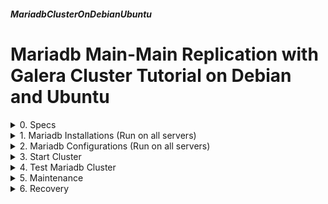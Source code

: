 ##### MariadbClusterOnDebianUbuntu 
# Mariadb Main-Main Replication with Galera Cluster Tutorial on Debian and Ubuntu

<details markdown='1'>
<summary>
0. Specs
</summary>

---
### 0.1. Definitions
3 servers will be installed and configured as Mariadb clusters. 

All the changes in one server will be updated to others momentarily. At least 3 nodes are advised for Mariadb cluster, there is no upper limit.

**At least 2 of the cluster nodes must be online always**. If you fall  to 1 you may have problems. If you shut down all of the nodes, your cluster stops and you need some work to (hopefully) start again. !!!

### 0.2. My Configuration
srv1 -> 192.168.1.221 Debian 12/11 Ubuntu 24.04/22.04 LTS Server  
srv2 -> 192.168.1.222 Debian 12/11 Ubuntu 24.04/22.04 LTS Server  
srv3 -> 192.168.1.223 Debian 12/11 Ubuntu 24.04/22.04 LTS Server  

All the nodes must have the same version of Mariadb. That is, they must  have the same Linux distros.

### 0.3. Resources
[www.howtoforge.com](https://www.howtoforge.com/how-to-setup-mariadb-galera-multi-master-synchronous-replication-using-debian-10/)  
[www.symmcom.com](https://www.symmcom.com/docs/how-tos/databases/how-to-recover-mariadb-galera-cluster-after-partial-or-full-crash)  
[mariadb.com/docs](https://mariadb.com/docs/multi-node/galera-cluster/understand-mariadb-galera-cluster/)  
[mariadb.com/kb](https://mariadb.com/kb/en/galera-cluster-recovery/)

<br>
</details>

<details markdown='1'>
<summary>
1. Mariadb Installations (Run on all servers)
</summary>

---
### 1.1. Install Mariadb and Galera Cluster on all servers
```
sudo apt update
sudo apt install mariadb-server galera-4 --yes
```

### 1.2. Secure Mariadb Installations
The following command makes some fine tunes regarding Mariadb security.

```
sudo mysql_secure_installation
```

You will be asked some questions.  

`Enter current password for root (enter for none):`  

There is no password yet, so press enter.

The next 2 questions 

`Switch to unix_socket authentication [Y/n]`   
and  
`Change the root password? [Y/n]`   

are about securing root account. In Ubuntu and Debian root account is  already protected, so you can answer n.

For the next questions you can select default answers.

<br>
</details>

<details markdown='1'>
<summary>
2. Mariadb Configurations (Run on all servers)
</summary>

---
### 2.1. Temporarily Stop Mariadb
```
sudo systemctl stop mariadb
```

### 2.2. Bind Address Enablement
Mariadb daemon must listen to the network for the cluster

```
sudo nano /etc/mysql/mariadb.conf.d/50-server.cnf
```

Change the following line (Around line 27-30)

from:

```
bind-address = 127.0.0.1
```

to:

```
bind-address = 0.0.0.0
```

### 2.3. Cluster Options
Create a new conf file and fill it

```
sudo nano /etc/mysql/mariadb.conf.d/99-cluster.cnf
```

Fill as below, remember to use your ip addresses

```
[galera]
# Mariadb only supports this lock mode
innodb_autoinc_lock_mode = 2
# Name of the cluster, you can change it
wsrep_cluster_name    = "x386_cluster"
# List of cluster nodes
wsrep_cluster_address = "gcomm://192.168.1.221,192.168.1.222,192.168.1.223"
# Galera plugin path
wsrep_provider = /usr/lib/galera/libgalera_smm.so
# If a node does not respond in 10 second, it is assumed to be offline
wsrep_provider_options = "evs.suspect_timeout=PT10S"
# Replication for this node is on
wsrep_on = on 
# Galera cluster supports InnoDB
default_storage_engine = InnoDB 
# Use InnoDB double write buffer
innodb_doublewrite = 1 
# Use ROW format for bin logs
binlog_format = ROW
```

<br>
</details>

<details markdown='1'>
<summary>
3. Start Cluster
</summary>

---
### 3.1. Start Cluster on One of the Nodes
**!!! You should run this only on one of the servers !!!**

```
sudo galera_new_cluster
```

This command should also start mariadb on this node, check it:

```
systemctl status mariadb
```

### 3.2. Start Mariadb on Other Nodes too
Run on the other servers:

```
sudo systemctl start mariadb
```

Our Cluster is established

<br>
</details>

<details markdown='1'>
<summary>
4. Test Mariadb Cluster 
</summary>

---
We will run commands on the nodes and see the changes on other nodes

### 4.1. Create a Database on the First Node
**!!! Run on the first server !!!**

```
sudo mariadb
```

Run on mariadb shell

```
CREATE DATABASE Test;
exit;
```

### 4.2. Create a Table on the Database on the Second Node
**!!! Run on second server !!!**

```
sudo mariadb
```

Run on mariadb shell

```
USE Test;
CREATE TABLE People (Name char(15), Age int(3));
exit;
```

### 4.3. Add Records to the Table on the Third Node
**!!! Run on third server !!!**

```
sudo mariadb
```

Run on mariadb shell

```
USE Test;
INSERT INTO People VALUES ('Exforge', '52');
INSERT INTO People VALUES ('Kedi', '8');
SELECT * FROM People;
exit;
```

### 4.4. Check First and Second Node for the Records
**!!! Run on first and second server !!!**

```
sudo mariadb
```

Run on mariadb shell

```
USE Test;
SELECT * FROM People;
exit;
```

<br>
</details>

<details markdown='1'>
<summary>
5. Maintenance
</summary>

---
### 5.1. Healthcheck
The following commands runs on Mariadb shell and show information about  Mariadb cluster.

Show the running nodes:

```
show status like 'wsrep_incoming_addresses' ;
```

Show the number of running nodes:

```
show status like 'wsrep_cluster_size';
```

Show the UUID of the cluster

```
show status like 'wsrep_cluster_state_uuid';
```

Show the status of the current node

```
show status like 'wsrep_local_state_comment';
```

### 5.2. Adding a Node to Mariadb Cluster
Install Mariadb and Galera Cluster to the new node, that is follow the  steps at 1. and 2. At step 2.3. at the line starting with  wsrep_cluster_address, add the IP of the new server too. Then start  mariadb:

```
sudo systemctl start mariadb
```

The new node is going to start replicating data, it may take some time  depending on the volume of the DBs. You can run following command and see the status of the replication:

```
show status like 'wsrep_local_state_comment';
```

When you see the value as "Synced", you can understand that the new node  is replicated.

You added the ip of the new node to the configuration of the new node  only.

Before it is too late, You need to add it to the other cluster member  configurations too. Otherwise, it would be very difficult to resolve if  any cluster error occurs in the future.

Run on other cluster members one by one:

```
sudo nano /etc/mysql/mariadb.conf.d/99-cluster.cnf
```

At the line starting with wsrep_cluster_address, add the IP of the new  server.

Restart Mariadb after changing the configuration

```
sudo systemctl restart mariadb
```
 
### 5.3. Removing a Node from Mariadb Cluster
If you want to remove a node temporarily, it wouldn't be a problem. If  you don't change any configurations on the cluster servers, it would join  back to the cluster.

If you want to remove a node permanently, a good way would be uninstall  mariadb or permanently poweroff the computer. And then, remove its ip from other servers' `/etc/mysql/mariadb.conf.d/99-cluster.cnf` file and restart mariadb at the other servers one by one.

### 5.4. Shutting Down the Cluster
It is not advised to keep less than 2 nodes online. But if you really  need to shutdown all the cluster (e.g. to physically move to somewhere  else), or a total power failure occurs; you may try to shutdown servers one at a time and when they are ready to start, first you have to turn on the last shutdown node.

If the cluster doesn't go online, refer to 6.

<br>
</details>

<details markdown='1'>
<summary>
6. Recovery
</summary>

---
Mariadb Galera Cluster would run fine for a long time, as long as you  keep at least 2 nodes alive and running. If you have 3 nodes, you can  proceed on maintenance tasks (backup, upgrade etc) one at a time. 

But problems are for humans (and computers). There might come one day and cluster doesn't start. And when cluster doesn't start, Mariadb doesn't  start either.

In that case, we need to restart the cluster, but we need to find the  safe node to start the cluster.

### 6.1. Finding the Safe Node - 1st Try
run the following command on every node:

```
sudo cat /var/lib/mysql/grastate.dat
```

It's output will be something like below:

```
# GALERA saved state
version: 2.1
uuid:    2d878884-9ae6-11eb-955f-fa6fa258f122
seqno:   -1
safe_to_bootstrap: 0
```

or

```
# GALERA saved state
version: 2.1
uuid: 886dd8da-3d07-11e8-a109-8a3c80cebab4
seqno: 31929
safe_to_bootstrap: 1
```

If output in any node contains "safe_to_bootstrap: 1" or a positive value of "seqno: ", that means we can restart the cluster at that node. We  have found the safe node, proceed to 6.3.

Otherwise, we keep trying to find the safe node.

### 6.2. Finding the Safe Node - 2nd Try
**!!! Run on all nodes !!!**

sudo galera_recovery

Output will be something like as below:

```
WSREP: Recovered position 2d878884-9ae6-11eb-955f-fa6fa258f122:8
--wsrep_start_position=2d878884-9ae6-11eb-955f-fa6fa258f122:8
```

The node with the highest value after ":" will be our candidate to  restart the cluster. We have found the safe node. If more than 1 node has  the same highest value, just choose one.

We need to set safe node to restart the cluster:

**!!! Run on the Safe Node !!!**

```
sudo nano /var/lib/mysql/grastate.dat
```

Change the line starting with "safe_to_bootstrap" as below:

```
safe_to_bootstrap: 1
```

### 6.3. Restart the Galera Cluster
Run the following command at the safe node:

```
sudo galera_new_cluster
```

After a while (1-2minutes) Run following command at the other nodes:

```
sudo systemctl restart mariadb
```

The cluster is working again, we are done.

It would be wise to make a healthcheck as in 5.1. and see cluster is working.

If this step doesn't work either. We have just one more thing to do. Go  to the next step.

### 6.4. Last Chance
**!! On the safe node !!**

Disable mariadb and reboot

```
sudo systemctl disable mariadb
sudo reboot
```

Edit cluster config at the safe node:

```
sudo nano /etc/mysql/mariadb.conf.d/99-cluster.cnf
```

Change the wsrep_cluster_address parameter to contain only the safe node. That is, if the 3rd node is the safe node as belowÇ

```
wsrep_cluster_address = "gcomm://192.168.1.223"
```

Enable mariadb 

```
sudo systemctl enable mariadb
```

Start Galera Cluster

```
sudo galera_new_cluster
```

**!! On the other nodes !!**

Restart mariadb 

```
sudo systemctl restart mariadb
```

If they cannot restart, it is because it cannot be stopped. Do the  disable, reboot, enable trick on them too

```
sudo systemctl disable mariadb
sudo reboot
```

After reboot enable and start mariadb

```
sudo systemctl enable mariadb
sudo systemctl start mariadb
```

If they start, most probably your cluster is working again Otherwise, you need a professional support.

**!! On the safe node !!**

Revert the first node to the original configuration

```
sudo nano /etc/mysql/mariadb.conf.d/99-cluster.cnf
```

Change the wsrep_cluster_address parameter to original

```
wsrep_cluster_address = "gcomm://192.168.1.221,192.168.1.222,192.168.1.223"
```

Restart mariadb

```
sudo systemctl restart mariadb
```

</details>

